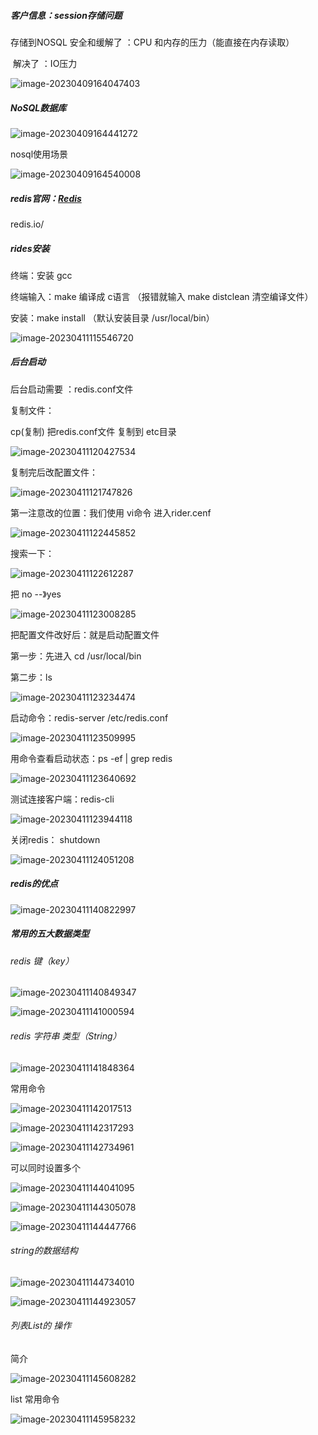 ##### 客户信息：session存储问题

存储到NOSQL 安全和缓解了 ：CPU 和内存的压力（能直接在内存读取）

​                                    解决了  ：IO压力

![image-20230409164047403](C:\Users\ni\AppData\Roaming\Typora\typora-user-images\image-20230409164047403.png)

##### NoSQL数据库

![image-20230409164441272](C:\Users\ni\AppData\Roaming\Typora\typora-user-images\image-20230409164441272.png)

nosql使用场景

![image-20230409164540008](C:\Users\ni\AppData\Roaming\Typora\typora-user-images\image-20230409164540008.png)

##### redis官网：[Redis](https://redis.io/)

redis.io/

##### rides安装

终端：安装 gcc

终端输入：make 编译成 c语言   （报错就输入  make   distclean  清空编译文件）

 安装：make install   （默认安装目录 /usr/local/bin）

![image-20230411115546720](C:\Users\ni\AppData\Roaming\Typora\typora-user-images\image-20230411115546720.png)

##### 后台启动

后台启动需要 ：redis.conf文件

复制文件：

cp(复制) 把redis.conf文件 复制到 etc目录

![image-20230411120427534](C:\Users\ni\AppData\Roaming\Typora\typora-user-images\image-20230411120427534.png)

复制完后改配置文件：

![image-20230411121747826](C:\Users\ni\AppData\Roaming\Typora\typora-user-images\image-20230411121747826.png)

第一注意改的位置：我们使用  vi命令  进入rider.cenf

![image-20230411122445852](C:\Users\ni\AppData\Roaming\Typora\typora-user-images\image-20230411122445852.png)

搜索一下：

![image-20230411122612287](C:\Users\ni\AppData\Roaming\Typora\typora-user-images\image-20230411122612287.png)

把 no --》yes

![image-20230411123008285](C:\Users\ni\AppData\Roaming\Typora\typora-user-images\image-20230411123008285.png)



把配置文件改好后：就是启动配置文件

第一步：先进入 cd /usr/local/bin

第二步：ls

![image-20230411123234474](C:\Users\ni\AppData\Roaming\Typora\typora-user-images\image-20230411123234474.png)



启动命令：redis-server /etc/redis.conf

![image-20230411123509995](C:\Users\ni\AppData\Roaming\Typora\typora-user-images\image-20230411123509995.png)

用命令查看启动状态：ps -ef | grep redis

![image-20230411123640692](C:\Users\ni\AppData\Roaming\Typora\typora-user-images\image-20230411123640692.png)

测试连接客户端：redis-cli

![image-20230411123944118](C:\Users\ni\AppData\Roaming\Typora\typora-user-images\image-20230411123944118.png)

关闭redis： shutdown

![image-20230411124051208](C:\Users\ni\AppData\Roaming\Typora\typora-user-images\image-20230411124051208.png)

##### redis的优点

![image-20230411140822997](C:\Users\ni\AppData\Roaming\Typora\typora-user-images\image-20230411140822997.png)

##### 常用的五大数据类型

###### redis 键（key）

![image-20230411140849347](C:\Users\ni\AppData\Roaming\Typora\typora-user-images\image-20230411140849347.png)

![image-20230411141000594](C:\Users\ni\AppData\Roaming\Typora\typora-user-images\image-20230411141000594.png)

###### redis 字符串  类型（String）

![image-20230411141848364](C:\Users\ni\AppData\Roaming\Typora\typora-user-images\image-20230411141848364.png)

常用命令

![image-20230411142017513](C:\Users\ni\AppData\Roaming\Typora\typora-user-images\image-20230411142017513.png)

![image-20230411142317293](C:\Users\ni\AppData\Roaming\Typora\typora-user-images\image-20230411142317293.png)

![image-20230411142734961](C:\Users\ni\AppData\Roaming\Typora\typora-user-images\image-20230411142734961.png)

可以同时设置多个

![image-20230411144041095](C:\Users\ni\AppData\Roaming\Typora\typora-user-images\image-20230411144041095.png)



![image-20230411144305078](C:\Users\ni\AppData\Roaming\Typora\typora-user-images\image-20230411144305078.png)

![image-20230411144447766](C:\Users\ni\AppData\Roaming\Typora\typora-user-images\image-20230411144447766.png)

###### string的数据结构

![image-20230411144734010](C:\Users\ni\AppData\Roaming\Typora\typora-user-images\image-20230411144734010.png)

![image-20230411144923057](C:\Users\ni\AppData\Roaming\Typora\typora-user-images\image-20230411144923057.png)



###### 列表List的 操作

简介

![image-20230411145608282](C:\Users\ni\AppData\Roaming\Typora\typora-user-images\image-20230411145608282.png)

list 常用命令

![image-20230411145958232](C:\Users\ni\AppData\Roaming\Typora\typora-user-images\image-20230411145958232.png)
